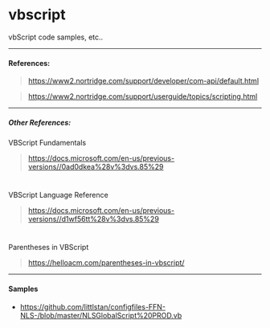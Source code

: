 # vbscript
vbScript code samples, etc..


---

#### References: 

> https://www2.nortridge.com/support/developer/com-api/default.html 

> https://www2.nortridge.com/support/userguide/topics/scripting.html


---

##### Other References: 

VBScript Fundamentals 
>https://docs.microsoft.com/en-us/previous-versions//0ad0dkea%28v%3dvs.85%29

#

VBScript Language Reference 
>https://docs.microsoft.com/en-us/previous-versions//d1wf56tt%28v%3dvs.85%29

#

Parentheses in VBScript
> https://helloacm.com/parentheses-in-vbscript/



---



#### Samples

* https://github.com/littlstan/configfiles-FFN-NLS-/blob/master/NLSGlobalScript%20PROD.vb
